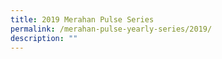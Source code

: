 ```yaml
---
title: 2019 Merahan Pulse Series
permalink: /merahan-pulse-yearly-series/2019/
description: ""
---
```


